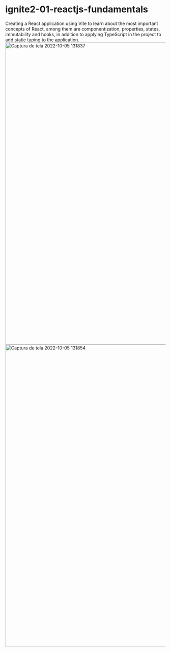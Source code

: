 ﻿# ignite2-01-reactjs-fundamentals

Creating a React application using Vite to learn about the most important concepts of React, among them are componentization, properties, states, immutability and hooks, in addition to applying TypeScript in the project to add static typing to the application.
<img width="949" alt="Captura de tela 2022-10-05 131837" src="https://user-images.githubusercontent.com/44264528/194112754-62c9e64d-b2bf-41da-a3b8-d16cda06f71f.png">
<img width="950" alt="Captura de tela 2022-10-05 131854" src="https://user-images.githubusercontent.com/44264528/194112787-0cdf7a7c-b220-48f4-a1b5-76a4169c6247.png">
